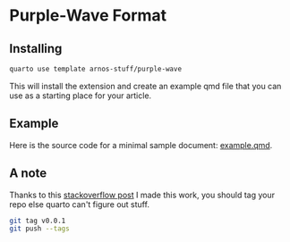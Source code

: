# Purple-Wave Format

## Installing

```bash
quarto use template arnos-stuff/purple-wave
```

This will install the extension and create an example qmd file that you can use as a starting place for your article.

## Example

Here is the source code for a minimal sample document: [example.qmd](example.qmd).

## A note

Thanks to this [stackoverflow post](https://stackoverflow.com/questions/73415662/how-can-i-use-a-quarto-extension-that-i-created-for-myself) I made this work, you should tag your repo else quarto can't figure out stuff.

```bash
git tag v0.0.1
git push --tags
```
